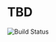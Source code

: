 # TBD

![Build Status](https://travis-ci.org/Prasannads/serverless-hotel-aspect-score-calculator.png?branch=master)
